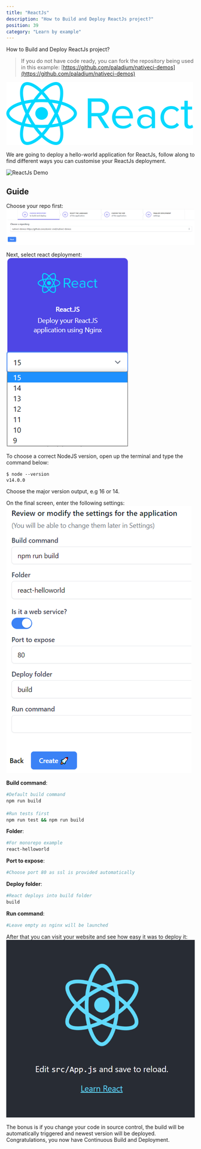 ```yaml
---
title: "ReactJs"
description: "How to Build and Deploy ReactJs project?"
position: 39
category: "Learn by example"
---
```


<description>
How to Build and Deploy ReactJs project?
</description>

> If you do not have code ready, you can fork the repository being used in this example: [https://github.com/paladium/nativeci-demos](https://github.com/paladium/nativeci-demos)

![ReactJs](/images/languages/reactjs.png)

We are going to deploy a hello-world application for ReactJs, follow along to find different ways you can customise your ReactJs deployment.

![ReactJs Demo](/images/examples/react-demo.png)

## Guide
Choose your repo first:
![Choose repo](/images/intro/choose-repo.png)

Next, select react deployment:
![react select](/images/examples/react-choose.png)

To choose a correct NodeJS version, open up the terminal and type the command below:
```
$ node --version
v14.0.0
```

Choose the major version output, e.g 16 or 14.

On the final screen, enter the following settings:
![react settings](/images/examples/react-settings.png)

**Build command**:
```bash
#Default build command
npm run build

#Run tests first
npm run test && npm run build
```

**Folder**:
```bash
#For monorepo example
react-helloworld
```

**Port to expose**:
```bash
#Choose port 80 as ssl is provided automatically
```

**Deploy folder**:
```bash
#React deploys into build folder
build
```

**Run command**:
```bash
#Leave empty as nginx will be launched

```

After that you can visit your website and see how easy it was to deploy it:
![Deployed](/images/examples/react-deployed.png)

The bonus is if you change your code in source control, the build will be automatically triggered and newest version will be deployed. Congratulations, you now have Continuous Build and Deployment.